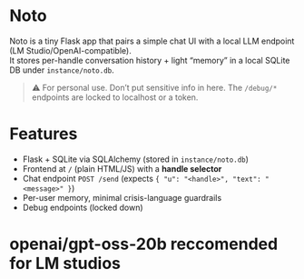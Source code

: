 # Noto

Noto is a tiny Flask app that pairs a simple chat UI with a local LLM endpoint (LM Studio/OpenAI-compatible).  
It stores per-handle conversation history + light “memory” in a local SQLite DB under `instance/noto.db`.

> ⚠️ For personal use. Don’t put sensitive info in here. The `/debug/*` endpoints are locked to localhost or a token.

# Features

- Flask + SQLite via SQLAlchemy (stored in `instance/noto.db`)
- Frontend at `/` (plain HTML/JS) with a **handle selector**
- Chat endpoint `POST /send` (expects `{ "u": "<handle>", "text": "<message>" }`)
- Per-user memory, minimal crisis-language guardrails
- Debug endpoints (locked down)

# openai/gpt-oss-20b reccomended for LM studios

